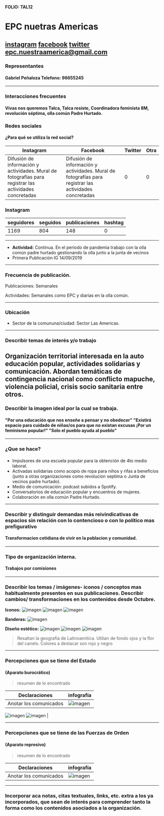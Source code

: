 
#### FOLIO: TAL12
# EPC nuetras Americas

[instagram](https://www.instagram.com/epc_nuestraamerica/)
[facebook](https://www.facebook.com/nuestraamericaepc)
[twitter]()
<epc.nuestraamerica@gmail.com>
---

### Representantes
#### Gabriel Peñaloza Telefono: 96655245

---
### Interacciones frecuentes
#### Vivas nos queremos Talca, Talca resiste, Coordinadora feminista 8M, revolución séptima, olla común Padre Hurtado. 

### Redes sociales
#### ¿Para qué se utiliza la red social?
| Instagram | Facebook | Twitter | Otra 
|---|---|---|---|
|Difusión de información y actividades. Mural de fotografías para registrar las actividades concretadas|Difusión de información y actividades. Mural de fotografías para registrar las actividades concretadas|0| 0|

### **Instagram**
| seguidores | seguidos | publicaciones | hashtag 
|---|---|---|---|
|1169|804|148| 0

---

* **Actividad:** Continua. En el periodo de pandemia trabajo con la olla común padre hurtado gestionando la olla junto a la junta de vecinos   
* Primera Publicación IG 14/09/2019

---
### Frecuencia de publicación.

Publicaciones: Semanales

Actividades: Semanales como EPC y diarias en la  olla común.

---
### Ubicación
* Sector de la comununa/ciudad: Sector Las Americas. 

---
### Describir temas de interés y/o trabajo
Organización territorial interesada en la auto educación popular, actividades solidarias y comunicación. Abordan temáticas de contingencia nacional como conflicto mapuche, violencia policial, crisis socio sanitaria entre otros.
---
### Describir la imagen ideal por la cual se trabaja.
#### "Por una educación que nos enseñe a pensar y no obedecer" "Existirá espacio para cuidado de niñas/os para que no existan excusas ¡Por un feminismo popular!" "Solo el pueblo ayuda al pueblo" 

---
### ¿Que se hace?
#### 
- Impulsores de una escuela popular para la obtención de 4to medio laboral.
- Activadas solidarias como acopio de ropa para niños y rifas a beneficios (junto a otras organizaciones como revolucion septima o Junta de vecinos padre hurtado). 
- Medio de comunicación: podcast subidos a Spotify. 
- Conversatorios de educación popular y encuentros de mujeres.
- Colaboración en olla común Padre Hurtado.  

---
### Describir y distinguir demandas más reivindicativas de espacios sin relación con lo contencioso o con lo político mas prefigurativo
#### Transformacion cotidiana de vivir en la poblacion y comunidad. 

---
### Tipo de organización interna.
#### Trabajos por comisiones

---
### Describir los temas / imágenes- iconos / conceptos mas habitualmente presentes en sus publicaciones. Describir cambios/ transformaciones en los contenidos desde Octubre.

**Iconos:** 
![imagen](1.png)
![imagen](icono.png)
![imagen](ojo.png)



**Banderas:**
![imagen](icono2.png)


**Diseño estético:**
![imagen](olla.png)
![imagen](voces.png)
![imagen](vocescambio.png)

>  Resaltan la geografia de Latinoamitica. Utilian de fondo ojos y la flor del canelo. Colores a destacar son rojo y negro

---
### Percepciones que se tiene del Estado
#### (Aparato burocrático)
> resumen de lo encontrado

| Declaraciones | infografía | 
|---|---|
|Anotar los comunicados | ![imagen](Estado.png)
![imagen](Estado1.jpg)
![imagen](Estado1.2.jpg) 
|

---
### Percepciones que se tiene de las Fuerzas de Orden
#### (Aparato represivo)
> resumen de lo encontrado

| Declaraciones | infografía | 
|---|---|
|Anotar los comunicados | ![imagen]() |


---
### Incorporar aca notas, citas textuales, links, etc. extra a los ya incorporados, que sean de interés para comprender tanto la forma como los contenidos asociados a la organización.
